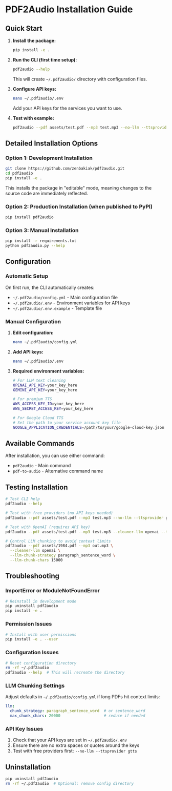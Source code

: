 # PDF2Audio Installation Guide

## Quick Start

1. **Install the package:**
   ```bash
   pip install -e .
   ```

2. **Run the CLI (first time setup):**
   ```bash
   pdf2audio --help
   ```
   This will create `~/.pdf2audio/` directory with configuration files.

3. **Configure API keys:**
   ```bash
   nano ~/.pdf2audio/.env
   ```
   Add your API keys for the services you want to use.

4. **Test with example:**
   ```bash
   pdf2audio --pdf assets/test.pdf --mp3 test.mp3 --no-llm --ttsprovider gtts
   ```

## Detailed Installation Options

### Option 1: Development Installation

```bash
git clone https://github.com/zenbakiak/pdf2audio.git
cd pdf2audio
pip install -e .
```

This installs the package in "editable" mode, meaning changes to the source code are immediately reflected.

### Option 2: Production Installation (when published to PyPI)

```bash
pip install pdf2audio
```

### Option 3: Manual Installation

```bash
pip install -r requirements.txt
python pdf2audio.py --help
```

## Configuration

### Automatic Setup

On first run, the CLI automatically creates:
- `~/.pdf2audio/config.yml` - Main configuration file
- `~/.pdf2audio/.env` - Environment variables for API keys
- `~/.pdf2audio/.env.example` - Template file

### Manual Configuration

1. **Edit configuration:**
   ```bash
   nano ~/.pdf2audio/config.yml
   ```

2. **Add API keys:**
   ```bash
   nano ~/.pdf2audio/.env
   ```

3. **Required environment variables:**
   ```bash
   # For LLM text cleaning
   OPENAI_API_KEY=your_key_here
   GEMINI_API_KEY=your_key_here
   
   # For premium TTS
   AWS_ACCESS_KEY_ID=your_key_here
   AWS_SECRET_ACCESS_KEY=your_key_here

   # For Google Cloud TTS
   # Set the path to your service account key file
   GOOGLE_APPLICATION_CREDENTIALS=/path/to/your/google-cloud-key.json
   ```

## Available Commands

After installation, you can use either command:

- `pdf2audio` - Main command
- `pdf-to-audio` - Alternative command name

## Testing Installation

```bash
# Test CLI help
pdf2audio --help

# Test with free providers (no API keys needed)
pdf2audio --pdf assets/test.pdf --mp3 test.mp3 --no-llm --ttsprovider gtts

# Test with OpenAI (requires API key)
pdf2audio --pdf assets/test.pdf --mp3 test.mp3 --cleaner-llm openai --ttsprovider openai

# Control LLM chunking to avoid context limits
pdf2audio --pdf assets/1984.pdf --mp3 out.mp3 \
  --cleaner-llm openai \
  --llm-chunk-strategy paragraph_sentence_word \
  --llm-chunk-chars 15000
```

## Troubleshooting

### ImportError or ModuleNotFoundError

```bash
# Reinstall in development mode
pip uninstall pdf2audio
pip install -e .
```

### Permission Issues

```bash
# Install with user permissions
pip install -e . --user
```

### Configuration Issues

```bash
# Reset configuration directory
rm -rf ~/.pdf2audio
pdf2audio --help  # This will recreate the directory
```

### LLM Chunking Settings

Adjust defaults in `~/.pdf2audio/config.yml` if long PDFs hit context limits:

```yaml
llm:
  chunk_strategy: paragraph_sentence_word  # or sentence_word
  max_chunk_chars: 20000                   # reduce if needed
```

### API Key Issues

1. Check that your API keys are set in `~/.pdf2audio/.env`
2. Ensure there are no extra spaces or quotes around the keys
3. Test with free providers first: `--no-llm --ttsprovider gtts`

## Uninstallation

```bash
pip uninstall pdf2audio
rm -rf ~/.pdf2audio  # Optional: remove config directory
```
